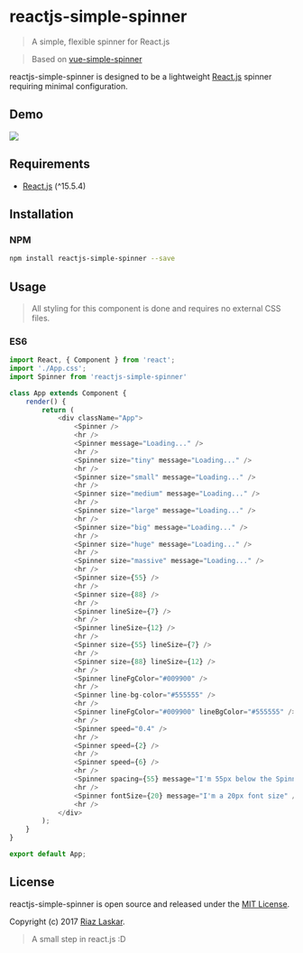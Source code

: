 # reactjs-simple-spinner
> A simple, flexible spinner for React.js

> Based on [vue-simple-spinner](https://github.com/dzwillia/vue-simple-spinner)

reactjs-simple-spinner is designed to be a lightweight [React.js](https://reactjs.org) spinner requiring minimal configuration.

## Demo
![](https://i.imgur.com/NNoAJCG.gif)
## Requirements
* [React.js](https://reactjs.org/) (^15.5.4)

## Installation

### NPM

```bash
npm install reactjs-simple-spinner --save
```

## Usage
> All styling for this component is done and requires no external CSS files.

### ES6

```js
import React, { Component } from 'react';
import './App.css';
import Spinner from 'reactjs-simple-spinner'

class App extends Component {
    render() {
        return (
            <div className="App">
                <Spinner />
                <hr />
                <Spinner message="Loading..." />
                <hr />
                <Spinner size="tiny" message="Loading..." />
                <hr />
                <Spinner size="small" message="Loading..." />
                <hr />
                <Spinner size="medium" message="Loading..." />
                <hr />
                <Spinner size="large" message="Loading..." />
                <hr />
                <Spinner size="big" message="Loading..." />
                <hr />
                <Spinner size="huge" message="Loading..." />
                <hr />
                <Spinner size="massive" message="Loading..." />
                <hr />
                <Spinner size={55} />
                <hr />
                <Spinner size={88} />
                <hr />
                <Spinner lineSize={7} />
                <hr />
                <Spinner lineSize={12} />
                <hr />
                <Spinner size={55} lineSize={7} />
                <hr />
                <Spinner size={88} lineSize={12} />
                <hr />
                <Spinner lineFgColor="#009900" />
                <hr />
                <Spinner line-bg-color="#555555" />
                <hr />
                <Spinner lineFgColor="#009900" lineBgColor="#555555" />
                <hr />
                <Spinner speed="0.4" />
                <hr />
                <Spinner speed={2} />
                <hr />
                <Spinner speed={6} />
                <hr />
                <Spinner spacing={55} message="I'm 55px below the Spinner" />
                <hr />
                <Spinner fontSize={20} message="I'm a 20px font size" />
                <hr />
            </div>
        );
    }
}

export default App;
```

## License
reactjs-simple-spinner is open source and released under the [MIT License](LICENSE).

Copyright (c) 2017 [Riaz Laskar](https://riazxrazor.in).

> A small step in react.js :D


